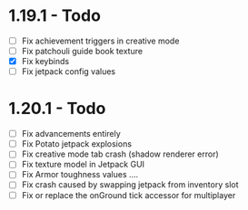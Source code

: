 # 1.19.1 - Todo

- [ ] Fix achievement triggers in creative mode
- [ ] Fix patchouli guide book texture
- [x] Fix keybinds
- [ ] Fix jetpack config values

# 1.20.1 - Todo

- [ ] Fix advancements entirely
- [ ] Fix Potato jetpack explosions
- [ ] Fix creative mode tab crash (shadow renderer error)
- [ ] Fix texture model in Jetpack GUI
- [ ] Fix Armor toughness values ....
- [ ] Fix crash caused by swapping jetpack from inventory slot
- [ ] Fix or replace the onGround tick accessor for multiplayer